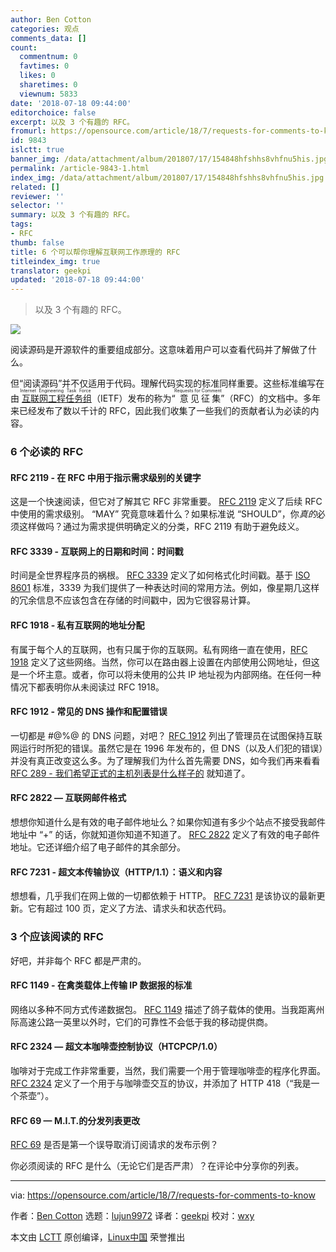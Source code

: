 ```yaml
---
author: Ben Cotton
categories: 观点
comments_data: []
count:
  commentnum: 0
  favtimes: 0
  likes: 0
  sharetimes: 0
  viewnum: 5833
date: '2018-07-18 09:44:00'
editorchoice: false
excerpt: 以及 3 个有趣的 RFC。
fromurl: https://opensource.com/article/18/7/requests-for-comments-to-know
id: 9843
islctt: true
banner_img: /data/attachment/album/201807/17/154848hfshhs8vhfnu5his.jpg
permalink: /article-9843-1.html
index_img: /data/attachment/album/201807/17/154848hfshhs8vhfnu5his.jpg.thumb.jpg
related: []
reviewer: ''
selector: ''
summary: 以及 3 个有趣的 RFC。
tags:
- RFC
thumb: false
title: 6 个可以帮你理解互联网工作原理的 RFC
titleindex_img: true
translator: geekpi
updated: '2018-07-18 09:44:00'
---
```



> 
> 以及 3 个有趣的 RFC。
> 
> 
> 


![](/data/attachment/album/201807/17/154848hfshhs8vhfnu5his.jpg)


阅读源码是开源软件的重要组成部分。这意味着用户可以查看代码并了解做了什么。


但“阅读源码”并不仅适用于代码。理解代码实现的标准同样重要。这些标准编写在由<ruby> <a href="https://www.ietf.org">  互联网工程任务组 </a> <rt>  Internet Engineering Task Force </rt></ruby>（IETF）发布的称为“<ruby> 意见征集 <rt>  Requests for Comment </rt></ruby>”（RFC）的文档中。多年来已经发布了数以千计的 RFC，因此我们收集了一些我们的贡献者认为必读的内容。


### 6 个必读的 RFC


#### RFC 2119 - 在 RFC 中用于指示需求级别的关键字


这是一个快速阅读，但它对了解其它 RFC 非常重要。 [RFC 2119](https://www.rfc-editor.org/rfc/rfc2119.txt) 定义了后续 RFC 中使用的需求级别。 “MAY” 究竟意味着什么？如果标准说 “SHOULD”，你*真的*必须这样做吗？通过为需求提供明确定义的分类，RFC 2119 有助于避免歧义。


#### RFC 3339 - 互联网上的日期和时间：时间戳


时间是全世界程序员的祸根。 [RFC 3339](https://www.rfc-editor.org/rfc/rfc3339.txt) 定义了如何格式化时间戳。基于 [ISO 8601](https://www.iso.org/iso-8601-date-and-time-format.html) 标准，3339 为我们提供了一种表达时间的常用方法。例如，像星期几这样的冗余信息不应该包含在存储的时间戳中，因为它很容易计算。


#### RFC 1918 - 私有互联网的地址分配


有属于每个人的互联网，也有只属于你的互联网。私有网络一直在使用，[RFC 1918](https://www.rfc-editor.org/rfc/rfc1918.txt) 定义了这些网络。当然，你可以在路由器上设置在内部使用公网地址，但这是一个坏主意。或者，你可以将未使用的公共 IP 地址视为内部网络。在任何一种情况下都表明你从未阅读过 RFC 1918。


#### RFC 1912 - 常见的 DNS 操作和配置错误


一切都是 #@%@ 的 DNS 问题，对吧？ [RFC 1912](https://www.rfc-editor.org/rfc/rfc1912.txt) 列出了管理员在试图保持互联网运行时所犯的错误。虽然它是在 1996 年发布的，但 DNS（以及人们犯的错误）并没有真正改变这么多。为了理解我们为什么首先需要 DNS，如今我们再来看看 [RFC 289 - 我们希望正式的主机列表是什么样子的](https://www.rfc-editor.org/rfc/rfc289.txt) 就知道了。


#### RFC 2822 — 互联网邮件格式


想想你知道什么是有效的电子邮件地址么？如果你知道有多少个站点不接受我邮件地址中 “+” 的话，你就知道你知道不知道了。 [RFC 2822](https://www.rfc-editor.org/rfc/rfc2822.txt) 定义了有效的电子邮件地址。它还详细介绍了电子邮件的其余部分。


#### RFC 7231 - 超文本传输​​协议（HTTP/1.1）：语义和内容


想想看，几乎我们在网上做的一切都依赖于 HTTP。 [RFC 7231](https://www.rfc-editor.org/rfc/rfc7231.txt) 是该协议的最新更新。它有超过 100 页，定义了方法、请求头和状态代码。


### 3 个应该阅读的 RFC


好吧，并非每个 RFC 都是严肃的。


#### RFC 1149 - 在禽类载体上传输 IP 数据报的标准


网络以多种不同方式传递数据包。 [RFC 1149](https://www.rfc-editor.org/rfc/rfc1149.txt) 描述了鸽子载体的使用。当我距离州际高速公路一英里以外时，它们的可靠性不会低于我的移动提供商。


#### RFC 2324 — 超文本咖啡壶控制协议（HTCPCP/1.0）


咖啡对于完成工作非常重要，当然，我们需要一个用于管理咖啡壶的程序化界面。 [RFC 2324](https://www.rfc-editor.org/rfc/rfc2324.txt) 定义了一个用于与咖啡壶交互的协议，并添加了 HTTP 418（“我是一个茶壶”）。


#### RFC 69 — M.I.T.的分发列表更改


[RFC 69](https://www.rfc-editor.org/rfc/rfc69.txt) 是否是第一个误导取消订阅请求的发布示例？


你必须阅读的 RFC 是什么（无论它们是否严肃）？在评论中分享你的列表。




---


via: <https://opensource.com/article/18/7/requests-for-comments-to-know>


作者：[Ben Cotton](https://opensource.com/users/bcotton) 选题：[lujun9972](https://github.com/lujun9972) 译者：[geekpi](https://github.com/geekpi) 校对：[wxy](https://github.com/wxy)


本文由 [LCTT](https://github.com/LCTT/TranslateProject) 原创编译，[Linux中国](https://linux.cn/) 荣誉推出
